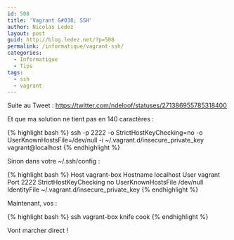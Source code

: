 ```yaml
---
id: 508
title: 'Vagrant &#038; SSH'
author: Nicolas Ledez
layout: post
guid: http://blog.ledez.net/?p=508
permalink: /informatique/vagrant-ssh/
categories:
  - Informatique
  - Tips
tags:
  - ssh
  - vagrant
---
```

Suite au Tweet : <a title="de @ndeloof" href="https://twitter.com/ndeloof/statuses/271386955785318400" target="_blank">https://twitter.com/ndeloof/statuses/271386955785318400</a>

Et que ma solution ne tient pas en 140 caractères :

{% highlight bash %}
ssh -p 2222 -o StrictHostKeyChecking=no -o UserKnownHostsFile=/dev/null -i ~/.vagrant.d/insecure_private_key vagrant@localhost
{% endhighlight %}

Sinon dans votre ~/.ssh/config :

{% highlight bash %}
Host vagrant-box
  Hostname localhost
  User vagrant
  Port 2222
  StrictHostKeyChecking no
  UserKnownHostsFile /dev/null
  IdentityFile ~/.vagrant.d/insecure_private_key
{% endhighlight %}

Maintenant, vos :

{% highlight bash %}
ssh vagrant-box
knife cook
{% endhighlight %}

Vont marcher direct !
